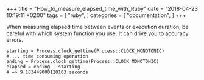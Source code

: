 +++
title = "How_to_measure_elapsed_time_with_Ruby"
date = "2018-04-23 10:19:11 +0200"
tags = [
  "ruby",
]
categories = [
  "documentation",
]
+++

When measuring elapsed time between events or execution duration, be careful with which system function you use. It can drive you to accuracy errors.

<!--more-->

```
starting = Process.clock_gettime(Process::CLOCK_MONOTONIC)
# ... time consuming operation
ending = Process.clock_gettime(Process::CLOCK_MONOTONIC)
elapsed = ending - starting
# => 9.183449000120163 seconds
```